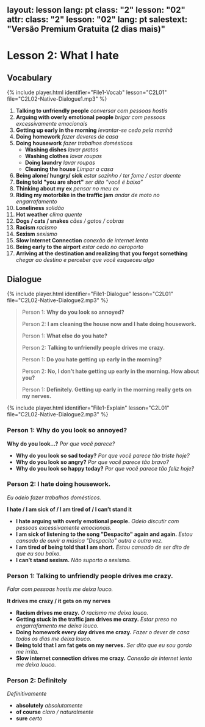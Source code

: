 layout: lesson
lang: pt
class: "2"
lesson: "02"
attr:
  class: "2"
  lesson: "02"
  lang: pt
salestext: "Versão Premium Gratuita (2 dias mais)"
---

# Lesson 2: What I hate 


## Vocabulary
{% include player.html identifier="File1-Vocab" lesson="C2L01" file="C2L02-Native-Dialogue1.mp3" %}


1. **Talking to unfriendly people** *conversar com pessoas hostis*
2. **Arguing with overly emotional people** *brigar com pessoas excessivamente emocionais* 
3. **Getting up early in the morning** *levantar-se cedo pela manhã*
4. **Doing homework** *fazer deveres de casa*
5. **Doing housework** *fazer trabalhos domésticos*
	- **Washing dishes** *lavar pratos*
	- **Washing clothes** *lavar roupas*
	- **Doing laundry** *lavar roupas*
	- **Cleaning the house** *Limpar a casa*
6. **Being alone/ hungry/ sick** *estar sozinho / ter fome / estar doente*
7. **Being told "you are short"** *ser dito “você é baixo”*
8. **Thinking about my ex** *pensar no meu ex*
9. **Riding my motorbike in the traffic jam** *andar de moto no engarrafamento*
10. **Loneliness** *solidão*
11. **Hot weather** *clima quente*
12. **Dogs / cats / snakes** *cães / gatos / cobras*
13. **Racism** *racismo*
14. **Sexism** *sexismo*
15. **Slow Internet Connection** *conexão de internet lenta*
16. **Being early to the airport** *estar cedo no aeroporto*
17. **Arriving at the destination and realizing that you forgot something** *chegar ao destino e perceber que você esqueceu algo*


## Dialogue
{% include player.html identifier="File1-Dialogue" lesson="C2L01" file="C2L02-Native-Dialogue2.mp3" %}

> Person 1: **Why do you look so annoyed?**
> 
> Person 2: **I am cleaning the house now and I hate doing housework.**
> 
> Person 1: **What else do you hate?**
> 
> Person 2: **Talking to unfriendly people drives me crazy.**
> 
> Person 1: **Do you hate getting up early in the morning?**
> 
> Person 2: **No, I don’t hate getting up early in the morning. How about you?**
> 
> Person 1: **Definitely. Getting up early in the morning really gets on my nerves.**


{% include player.html identifier="File1-Explain" lesson="C2L01" file="C2L02-Native-Dialogue2.mp3" %}

### Person 1: Why do you look so annoyed?

**Why do you look…?** *Por que você parece?*

- **Why do you look so sad today?**  *Por que você parece tão triste hoje?*
- **Why do you look so angry?**  *Por que você parece tão bravo?*
- **Why do you look so happy today?**  *Por que você parece tão feliz hoje?*

### Person 2: I hate doing housework.

*Eu odeio fazer trabalhos domésticos.*

**I hate / I am sick of / I am tired of / I can’t stand it**

- **I hate arguing with overly emotional people.** *Odeio discutir com pessoas excessivamente emocionais.*
- **I am sick of listening to the song "Despacito" again and again.** *Estou cansado de ouvir a música "Despacito" outra e outra vez.*
- **I am tired of being told that I am short.** *Estou cansado de ser dito de que eu sou baixo.*
- **I can’t stand sexism.** *Não suporto o sexismo.*

### Person 1: Talking to unfriendly people drives me crazy.

*Falar com pessoas hostis me deixa louco.*

**It drives me crazy / it gets on my nerves**

-  **Racism drives me crazy.** *O racismo me deixa louco.*
-  **Getting stuck in the traffic jam drives me crazy.** *Estar preso no engarrafamento me deixa louco.*
-  **Doing homework every day drives me crazy.** *Fazer o dever de casa todos os dias me deixa louco.*
-  **Being told that I am fat gets on my nerves.** *Ser dito que eu sou gordo me irrita.*
-  **Slow internet connection drives me crazy.** *Conexão de internet lento me deixa louco.*

### Person 2: Definitely

*Definitivamente*

- **absolutely** *absolutamente*
- **of course** *claro / naturalmente*
- **sure** *certo*

